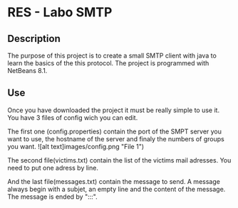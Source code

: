 RES - Labo SMTP
===================

Description
-------------
The purpose of this project is to create a small SMTP client with java to learn the basics of the this protocol.
The project is programmed with NetBeans 8.1.


Use
-------------
Once you have downloaded the project it must be really simple to use it.
You have 3 files of config wich you can edit.

The first one (config.properties) contain the port of the SMPT server you want to use,
the hostname of the server and finaly the numbers of groups you want.
![alt text]images/config.png "File 1")

The second file(victims.txt) contain the list of the victims mail adresses. You need to put one adress by line.

And the last file(messages.txt) contain the message to send. A message always begin with a subjet, an empty line and the content
of the message. The message is ended by ":::".
